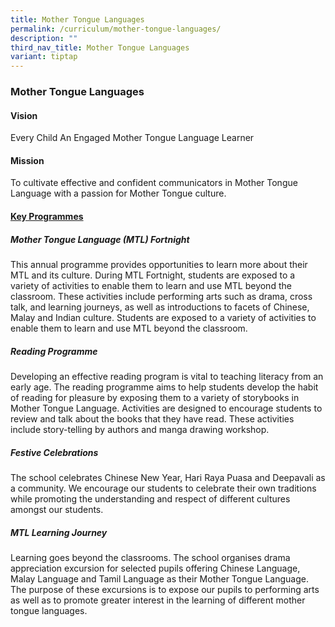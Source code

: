 ```yaml
---
title: Mother Tongue Languages
permalink: /curriculum/mother-tongue-languages/
description: ""
third_nav_title: Mother Tongue Languages
variant: tiptap
---
```

<h3><strong>Mother Tongue Languages</strong></h3>
<h4><strong>Vision</strong></h4>
<p>Every Child An Engaged Mother Tongue Language Learner</p>
<h4><strong>Mission</strong></h4>
<p>To cultivate effective and confident communicators in Mother Tongue Language
with a passion for Mother Tongue culture.</p>
<h4><strong><u>Key Programmes</u></strong></h4>
<h5><strong>Mother Tongue Language (MTL) Fortnight</strong></h5>
<p>This annual programme provides opportunities to learn more about their
MTL and its culture. During MTL Fortnight, students are exposed to a variety
of activities to enable them to learn and use MTL beyond the classroom.
These activities include performing arts such as drama, cross talk, and
learning journeys, as well as introductions to facets of Chinese, Malay
and Indian culture. Students are exposed to a variety of activities to
enable them to learn and use MTL beyond the classroom.</p>
<h5><strong>Reading Programme</strong></h5>
<p>Developing an effective reading program is vital to teaching literacy
from an early age. The reading programme aims to help students develop
the habit of reading for pleasure by exposing them to a variety of storybooks
in Mother Tongue Language. Activities are designed to encourage students
to review and talk about the books that they have read. These activities
include story-telling by authors and manga drawing workshop.</p>
<h5><strong>Festive Celebrations</strong></h5>
<p>The school celebrates Chinese New Year, Hari Raya Puasa and Deepavali
as a community. We encourage our students to celebrate their own traditions
while promoting the understanding and respect of different cultures amongst
our students.</p>
<h5><strong>MTL Learning Journey</strong></h5>
<p>Learning goes beyond the classrooms. The school organises drama appreciation
excursion for selected pupils offering Chinese Language, Malay Language
and Tamil Language as their Mother Tongue Language. The purpose of these
excursions is to expose our pupils to performing arts as well as to promote
greater interest in the learning of different mother tongue languages.</p>
<p></p>